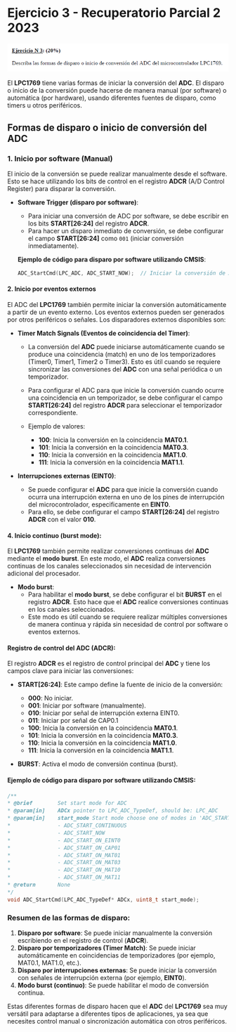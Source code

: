 # Ejercicio 3 - Recuperatorio Parcial 2 2023

<div style="text-align: center;">
  <img src="r2023-ej3.png" alt="Ejercicio 3 - Recuperatorio Parcial 2 2023">
</div>

El **LPC1769** tiene varias formas de iniciar la conversión del **ADC**. El disparo o inicio de la conversión puede hacerse de manera manual (por software) o automática (por hardware), usando diferentes fuentes de disparo, como timers u otros periféricos.

## Formas de disparo o inicio de conversión del ADC

### 1. **Inicio por software** (Manual)

El inicio de la conversión se puede realizar manualmente desde el software. Esto se hace utilizando los bits de control en el registro **ADCR** (A/D Control Register) para disparar la conversión.

- **Software Trigger (disparo por software)**:
  - Para iniciar una conversión de ADC por software, se debe escribir en los bits **START[26:24]** del registro **ADCR**.
  - Para hacer un disparo inmediato de conversión, se debe configurar el campo **START[26:24]** como `001` (iniciar conversión inmediatamente).
  
  **Ejemplo de código para disparo por software utilizando CMSIS**:

  ```c
  ADC_StartCmd(LPC_ADC, ADC_START_NOW);  // Iniciar la conversión de ADC inmediatamente
  ```

#### 2. **Inicio por eventos externos**

El ADC del **LPC1769** también permite iniciar la conversión automáticamente a partir de un evento externo. Los eventos externos pueden ser generados por otros periféricos o señales. Los disparadores externos disponibles son:

- **Timer Match Signals (Eventos de coincidencia del Timer)**:
  - La conversión del **ADC** puede iniciarse automáticamente cuando se produce una coincidencia (match) en uno de los temporizadores (Timer0, Timer1, Timer2 o Timer3). Esto es útil cuando se requiere sincronizar las conversiones del **ADC** con una señal periódica o un temporizador.
  
  - Para configurar el ADC para que inicie la conversión cuando ocurre una coincidencia en un temporizador, se debe configurar el campo **START[26:24]** del registro **ADCR** para seleccionar el temporizador correspondiente.
  
  - Ejemplo de valores:
    - **100**: Inicia la conversión en la coincidencia **MAT0.1**.
    - **101**: Inicia la conversión en la coincidencia **MAT0.3**.
    - **110**: Inicia la conversión en la coincidencia **MAT1.0**.
    - **111**: Inicia la conversión en la coincidencia **MAT1.1**.

- **Interrupciones externas (EINT0)**:
  - Se puede configurar el **ADC** para que inicie la conversión cuando ocurra una interrupción externa en uno de los pines de interrupción del microcontrolador, especificamente en **EINT0**.
  - Para ello, se debe configurar el campo **START[26:24]** del registro **ADCR** con el valor **010**.

#### 4. **Inicio continuo (burst mode)**:

El **LPC1769** también permite realizar conversiones continuas del **ADC** mediante el **modo burst**. En este modo, el **ADC** realiza conversiones continuas de los canales seleccionados sin necesidad de intervención adicional del procesador.

- **Modo burst**:
  - Para habilitar el **modo burst**, se debe configurar el bit **BURST** en el registro **ADCR**. Esto hace que el **ADC** realice conversiones continuas en los canales seleccionados.
  - Este modo es útil cuando se requiere realizar múltiples conversiones de manera continua y rápida sin necesidad de control por software o eventos externos.

#### Registro de control del ADC (**ADCR**):

El registro **ADCR** es el registro de control principal del **ADC** y tiene los campos clave para iniciar las conversiones:

- **START[26:24]**: Este campo define la fuente de inicio de la conversión:
  - **000**: No iniciar.
  - **001**: Iniciar por software (manualmente).
  - **010**: Iniciar por señal de interrupción externa EINT0.
  - **011**: Iniciar por señal de CAP0.1
  - **100**: Inicia la conversión en la coincidencia **MAT0.1**.
  - **101**: Inicia la conversión en la coincidencia **MAT0.3**.
  - **110**: Inicia la conversión en la coincidencia **MAT1.0**.
  - **111**: Inicia la conversión en la coincidencia **MAT1.1**.

- **BURST**: Activa el modo de conversión continua (burst).

#### **Ejemplo de código para disparo por software utilizando CMSIS**:

```c
/**
* @brief 		Set start mode for ADC
* @param[in]	ADCx pointer to LPC_ADC_TypeDef, should be: LPC_ADC
* @param[in]	start_mode Start mode choose one of modes in 'ADC_START_OPT' enumeration type definition, should be:
* 				- ADC_START_CONTINUOUS
* 				- ADC_START_NOW
* 				- ADC_START_ON_EINT0
* 				- ADC_START_ON_CAP01
*				- ADC_START_ON_MAT01
*				- ADC_START_ON_MAT03
*			 	- ADC_START_ON_MAT10
*			 	- ADC_START_ON_MAT11
* @return 		None
*/
void ADC_StartCmd(LPC_ADC_TypeDef* ADCx, uint8_t start_mode);
```

### Resumen de las formas de disparo:

1. **Disparo por software**: Se puede iniciar manualmente la conversión escribiendo en el registro de control (**ADCR**).
2. **Disparo por temporizadores (Timer Match)**: Se puede iniciar automáticamente en coincidencias de temporizadores (por ejemplo, MAT0.1, MAT1.0, etc.).
3. **Disparo por interrupciones externas**: Se puede iniciar la conversión con señales de interrupción externa (por ejemplo, **EINT0**).
4. **Modo burst (continuo)**: Se puede habilitar el modo de conversión continua.

Estas diferentes formas de disparo hacen que el **ADC** del **LPC1769** sea muy versátil para adaptarse a diferentes tipos de aplicaciones, ya sea que necesites control manual o sincronización automática con otros periféricos.